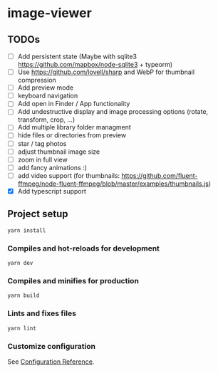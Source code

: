 # image-viewer

## TODOs

- [ ] Add persistent state (Maybe with sqlite3 https://github.com/mapbox/node-sqlite3 + typeorm)
- [ ] Use https://github.com/lovell/sharp and WebP for thumbnail compression
- [ ] Add preview mode
- [ ] keyboard navigation
- [ ] Add open in Finder / App functionality
- [ ] Add undestructive display and image processing options (rotate, transform,
      crop, ...)
- [ ] Add multiple library folder managment
- [ ] hide files or directories from preview
- [ ] star / tag photos
- [ ] adjust thumbnail image size
- [ ] zoom in full view
- [ ] add fancy animations :)
- [ ] add video support (for thumbnails: https://github.com/fluent-ffmpeg/node-fluent-ffmpeg/blob/master/examples/thumbnails.js)
- [x] Add typescript support

## Project setup

```
yarn install
```

### Compiles and hot-reloads for development

```
yarn dev
```

### Compiles and minifies for production

```
yarn build
```

### Lints and fixes files

```
yarn lint
```

### Customize configuration

See [Configuration Reference](https://cli.vuejs.org/config/).
